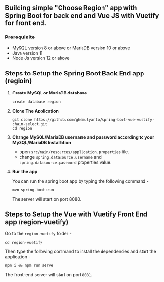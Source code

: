 ## Building simple "Choose Region" app with Spring Boot for back end and Vue JS with Vuetify for front end.

### Prerequisite
  + MySQL version 8 or above or MariaDB version 10 or above
  + Java version 11
  + Node Js version 12 or above

## Steps to Setup the Spring Boot Back End app (regioin)
1. **Create MySQL or MariaDB database**

      ```
      create database region
	```
      
2. **Clone The Application**

      ```
	git clone https://github.com/ghemulyanto/spring-boot-vue-vuetify-chain-select.git
	cd region
	```
    
3. **Change MySQL/MariaDB username and password according to your MySQL/MariaDB Installation**

      + open `src/main/resources/application.properties` file.
      + change `spring.datasource.username` and `spring.datasource.password` properties value.

4. **Run the app**

	You can run the spring boot app by typing the following command -

	```
	mvn spring-boot:run
	```

	The server will start on port 8080.
  
## Steps to Setup the Vue with Vuetify Front End app (region-vuetify)

Go to the `region-vuetify` folder -

   ```
   cd region-vuetify
   ```
   
Then type the following command to install the dependencies and start the application -

   ```
   npm i && npm run serve
   ```

  The front-end server will start on port `8081`.


